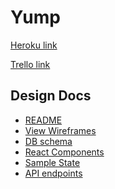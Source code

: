 # Yump

[Heroku link](http://yump.herokuapp.com)

[Trello link](https://trello.com/b/VHYOHvPK/yump)

## Design Docs
* [README][README]
* [View Wireframes][wireframes]
* [DB schema][schema]
* [React Components][components]
* [Sample State][sample-state]
* [API endpoints][api-endpoints]

[README]: docs/README.md
[wireframes]: docs/wireframes
[schema]: docs/schema.md
[components]:docs/component-hierarchy.md
[sample-state]: docs/sample-state.md
[api-endpoints]: docs/api-endpoints.md
